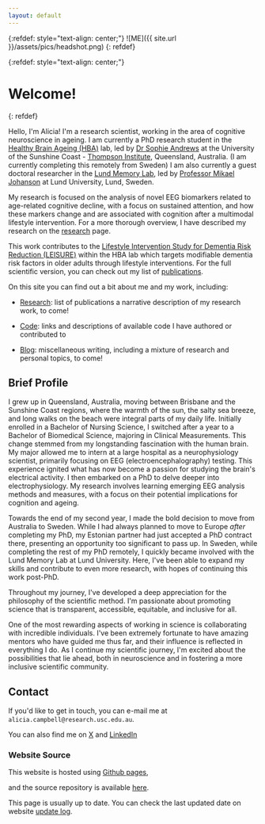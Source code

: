 ```yaml
---
layout: default
---
```



{:refdef: style="text-align: center;"}
![ME]({{ site.url }}/assets/pics/headshot.png)
{: refdef}

{:refdef: style="text-align: center;"}
# Welcome!
{: refdef}

Hello, I'm Alicia! I'm a research scientist, working in the area of cognitive neuroscience in ageing.
I am currently a PhD research student in the [Healthy Brain Ageing (HBA)](https://www.usc.edu.au/thompson-institute/research-at-the-thompson-institute/healthy-brain-ageing-program) lab, led by [Dr Sophie Andrews](https://www.usc.edu.au/staff/dr-sophie-andrews#biography) at the University of the Sunshine Coast - [Thompson Institute](https://www.usc.edu.au/thompson-institute), Queensland, Australia. (I am currently completing this remotely from Sweden) I am also currently a guest doctoral researcher in the [Lund Memory Lab](https://www.psy.lu.se/en/research/neuro/lund-memory-lab), led by [Professor Mikael Johanson](https://portal.research.lu.se/en/persons/mikael-johansson) at Lund University, Lund, Sweden.

My research is focused on the analysis of novel EEG biomarkers related to age-related cognitive decline, with a focus on sustained attention, and how these markers change and are associated with cognition after a multimodal lifestyle intervention. For a more thorough overview, I have described my research on the [research](research.html) page.

This work contributes to the [Lifestyle Intervention Study for Dementia Risk Reduction (LEISURE)](https://www.usc.edu.au/thompson-institute/research-at-the-thompson-institute/healthy-brain-ageing-program/the-leisure-study) within the HBA lab which targets modifiable dementia risk factors in older adults through lifestyle interventions. For the full scientific version, you can check out my list of [publications](publications.html).

On this site you can find out a bit about me and my work, including:

- [Research](research.html): list of publications a narrative description of my research work, to come!

- [Code](code.html): links and descriptions of available code I have authored or contributed to

- [Blog](blog.html): miscellaneous writing, including a mixture of research and personal topics, to come!

## Brief Profile

I grew up in Queensland, Australia, moving between Brisbane and the Sunshine Coast regions, where the warmth of the sun, the salty sea breeze, and long walks on the beach were integral parts of my daily life. Initially enrolled in a Bachelor of Nursing Science, I switched after a year to a Bachelor of Biomedical Science, majoring in Clinical Measurements. This change stemmed from my longstanding fascination with the human brain. My major allowed me to intern at a large hospital as a neurophysiology scientist, primarily focusing on EEG (electroencephalography) testing. This experience ignited what has now become a passion for studying the brain's electrical activity. I then embarked on a PhD to delve deeper into electrophysiology. My research involves learning emerging EEG analysis methods and measures, with a focus on their potential implications for cognition and ageing.

Towards the end of my second year, I made the bold decision to move from Australia to Sweden. While I had always planned to move to Europe *after* completing my PhD, my Estonian partner had just accepted a PhD contract there, presenting an opportunity too significant to pass up. In Sweden, while completing the rest of my PhD remotely, I quickly became involved with the Lund Memory Lab at Lund University. Here, I've been able to expand my skills and contribute to even more research, with hopes of continuing this work post-PhD.

Throughout my journey, I've developed a deep appreciation for the philosophy of the scientific method. I'm passionate about promoting science that is transparent, accessible, equitable, and inclusive for all. 

One of the most rewarding aspects of working in science is collaborating with incredible individuals. I've been extremely fortunate to have amazing mentors who have guided me thus far, and their influence is reflected in everything I do. As I continue my scientific journey, I'm excited about the possibilities that lie ahead, both in neuroscience and in fostering a more inclusive scientific community.

## Contact

If you'd like to get in touch, you can e-mail me at `alicia.campbell@research.usc.edu.au`.

You can also find me on
[X](https://twitter.com/AllyNeuro) and
[LinkedIn](https://www.linkedin.com/in/allyneuro/)

### Website Source

This website is hosted using [Github pages](https://pages.github.com/),

and the source repository is available [here](https://github.com/aliciajcampbell/aliciajcampbell.github.io).

This page is usually up to date. You can check the last updated date on website [update log](https://github.com/aliciajcampbell/aliciajcampbell.github.io/commits/main).